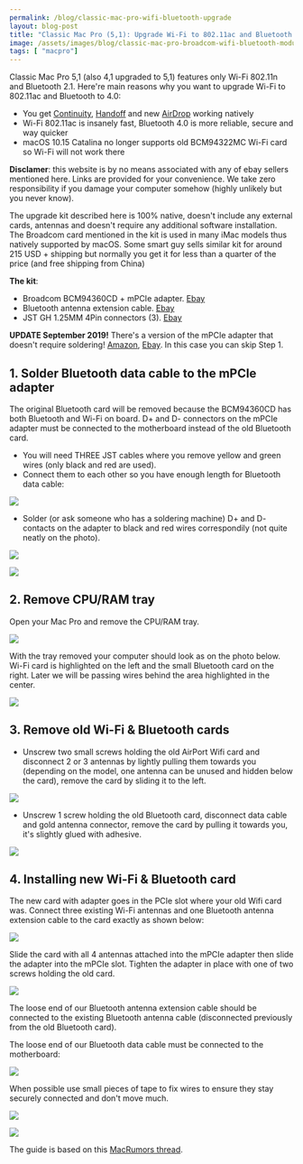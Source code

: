 ```yaml
---
permalink: /blog/classic-mac-pro-wifi-bluetooth-upgrade
layout: blog-post
title: "Classic Mac Pro (5,1): Upgrade Wi-Fi to 802.11ac and Bluetooth to 4.0"
image: /assets/images/blog/classic-mac-pro-broadcom-wifi-bluetooth-module.png
tags: [ "macpro"]
---
```


Classic Mac Pro 5,1 (also 4,1 upgraded to 5,1) features only Wi-Fi 802.11n and Bluetooth 2.1. Here're main reasons why you want to upgrade Wi-Fi to 802.11ac and Bluetooth to 4.0:

- You get [Continuity](https://www.apple.com/macos/continuity/), [Handoff](https://support.apple.com/en-us/guide/mac-help/mchl732d3c0a/mac) and new [AirDrop](https://en.wikipedia.org/wiki/AirDrop) working natively
- Wi-Fi 802.11ac is insanely fast, Bluetooth 4.0 is more reliable, secure and way quicker
- macOS 10.15 Catalina no longer supports old BCM94322MC Wi-Fi card so Wi-Fi will not work there

<!--more-->

**Disclamer**: this website is by no means associated with any of ebay sellers mentioned here. Links are provided for your convenience. We take zero responsibility if you damage your computer somehow (highly unlikely but you never know).

The upgrade kit described here is 100% native, doesn't include any external cards, antennas and doesn't require any additional software installation. The Broadcom card mentioned in the kit is used in many iMac models thus natively supported by macOS. Some smart guy sells similar kit for around 215 USD + shipping but normally you get it for less than a quarter of the price (and free shipping from China)

**The kit**:

- Broadcom BCM94360CD + mPCIe adapter. [Ebay](https://www.ebay.com/itm/Apple-Broadcom-BCM94360CD-802-11ac-mini-PCI-E-WiFi-WLAN-Bluetooth-4-0-Card/251723761338?ssPageName=STRK%3AMEBIDX%3AIT&_trksid=p2057872.m2749.l2649)
- Bluetooth antenna extension cable. [Ebay](https://www.ebay.com/itm/24-U-FL-IPX-Male-to-ipex-Female-Cable-Wifi-Antenna-Extension-Mini-PCI-Card/191422150400?ssPageName=STRK%3AMEBIDX%3AIT&_trksid=p2057872.m2749.l2649)
- JST GH 1.25MM 4Pin connectors (3). [Ebay](https://www.ebay.com/itm/10pcs-JST-GH-1-25MM-3-4Pin-Double-end-Female-Male-Connector-w-Wires-Cable/273191562853?ssPageName=STRK%3AMEBIDX%3AIT&var=572461669291&_trksid=p2057872.m2749.l2649)

**UPDATE September 2019!** 
There's a version of the mPCIe adapter that doesn't require soldering!  [Amazon](https://www.amazon.com/gp/product/B0762N451V), [Ebay](https://www.ebay.com/itm/Mini-PCI-E-52pin-Adapter-For-BCM94360CD-BCM94331CD/261598561965?epid=1631968703&hash=item3ce87d46ad:g:sXcAAOSwi8VZTLqm). In this case you can skip Step 1.

<h2>1. Solder Bluetooth data cable to the mPCIe adapter</h2>

The original Bluetooth card will be removed because the BCM94360CD has both Bluetooth and Wi-Fi on board. D+ and D- connectors on the mPCIe adapter must be connected to the motherboard instead of the old Bluetooth card.

- You will need THREE JST cables where you remove yellow and green wires (only black and red are used).
- Connect them to each other so you have enough length for Bluetooth data cable:

<p class="text-center">
    <img src="/assets/images/blog/classic-mac-pro-bluetooth-jst-cables.png">
</p>

- Solder (or ask someone who has a soldering machine) D+ and D- contacts on the adapter to black and red wires correspondily (not quite neatly on the photo). 

<p class="text-center">
    <img src="/assets/images/blog/classic-mac-pro-bluetooth-soldered-before.png">
</p>

<p class="text-center">
    <img src="/assets/images/blog/classic-mac-pro-bluetooth-soldered.png">
</p>

<h2>2. Remove CPU/RAM tray</h2>

Open your Mac Pro and remove the CPU/RAM tray. 

<p class="text-center">
    <img src="/assets/images/blog/classic-mac-pro-cpu-tray.png">
</p>

With the tray removed your computer should look as on the photo below. Wi-Fi card is highlighted on the left and the small Bluetooth card on the right. Later we will be passing wires behind the area highlighted in the center.

<p class="text-center">
    <img src="/assets/images/blog/classic-mac-pro-cpu-tray-removed.png">
</p>

<h2>3. Remove old Wi-Fi &amp; Bluetooth cards</h2>

- Unscrew two small screws holding the old AirPort Wifi card and disconnect 2 or 3 antennas by lightly pulling them towards you (depending on the model, one antenna can be unused and hidden below the card), remove the card by sliding it to the left.

<p class="text-center">
    <img src="/assets/images/blog/classic-mac-pro-unscrew-airport-card.png">
</p>

- Unscrew 1 screw holding the old Bluetooth card, disconnect data cable and gold antenna connector, remove the card by pulling it towards you, it's slightly glued with adhesive.

<p class="text-center">
    <img src="/assets/images/blog/classic-mac-pro-unscrew-bluetooth-card.png">
</p>

<h2>4. Installing new Wi-Fi &amp; Bluetooth card</h2>

The new card with adapter goes in the PCIe slot where your old Wifi card was. Connect three existing Wi-Fi antennas and one Bluetooth antenna extension cable to the card exactly as shown below:

<p class="text-center">
    <img src="/assets/images/blog/classic-mac-pro-new-airport-antennas.png">
</p>

Slide the card with all 4 antennas attached into the mPCIe adapter then slide the adapter into the mPCIe slot. Tighten the adapter in place with one of two screws holding the old card.

<p class="text-center">
    <img src="/assets/images/blog/classic-mac-pro-bluetooth-wifi-installed.png">
</p>

The loose end of our Bluetooth antenna extension cable should be connected to the existing Bluetooth antenna cable (disconnected previously from the old Bluetooth card).

The loose end of our Bluetooth data cable must be connected to the motherboard:

<p class="text-center">
    <img src="/assets/images/blog/classic-mac-pro-bluetooth-data-cable.png">
</p>

When possible use small pieces of tape to fix wires to ensure they stay securely connected and don't move much.

<p class="text-center">
    <img src="/assets/images/blog/classic-mac-pro-bluetooth-version.png">
</p>

<p class="text-center">
    <img src="/assets/images/blog/classic-mac-pro-bluetooth-version-wifi.png">
</p>

The guide is based on this [MacRumors thread](https://forums.macrumors.com/threads/802-11ac-bt-4-0-and-continuity-handoff-are-working-on-mac-pro-2010-keep-updating.1748061/).

